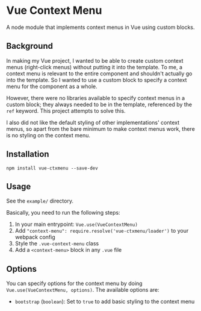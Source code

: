 # Vue Context Menu

A node module that implements context menus in Vue using custom blocks.

## Background

In making my Vue project, I wanted to be able to create custom context menus
(right-click menus) without putting it into the template. To me, a context menu
is relevant to the entire component and shouldn't actually go into the template.
So I wanted to use a custom block to specify a context menu for the component as
a whole.

However, there were no libraries available to specify context menus in a custom
block; they always needed to be in the template, referenced by the `ref` keyword.
This project attempts to solve this.

I also did not like the default styling of other implementations' context menus,
so apart from the bare minimum to make context menus work, there is no styling
on the context menu.

## Installation

`npm install vue-ctxmenu --save-dev`

## Usage

See the `example/` directory.

Basically, you need to run the following steps:
1. In your main entrypoint: `Vue.use(VueContextMenu)`
2. Add `"context-menu": require.resolve('vue-ctxmenu/loader')` to your webpack config
3. Style the `.vue-context-menu` class
4. Add a `<context-menu>` block in any `.vue` file

## Options

You can specify options for the context menu by doing `Vue.use(VueContextMenu, options)`.
The available options are:

- `bootstrap` (`boolean`): Set to `true` to add basic styling to the context menu
